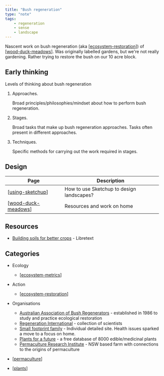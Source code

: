 ```yaml
---
title: "Bush regeneration"
type: "note"
tags: 
    - regeneration
    - sense 
    - landscape
---
```


Nascent work on bush regeneration (aka [[ecosystem-restoration]]) of [[wood-duck-meadows]]. Was originally labelled gardens, but we're not really gardening. Rather trying to restore the bush on our 10 acre block.

## Early thinking

Levels of thinking about bush regeneration

1. Approaches.

    Broad principles/philosophies/mindset about how to perform bush regeneration.

2. Stages.

    Broad tasks that make up bush regeneration approaches. Tasks often present in different approaches.

3. Techniques.

    Specific methods for carrying out the work required in stages.

## Design

| Page | Description |
| --- | --- |
| [[using-sketchup]] | How to use Sketchup to design landscapes? |
| [[wood-duck-meadows]] | Resources and work on home |  

## Resources

- [Building soils for better crops](https://geo.libretexts.org/Bookshelves/Soil_Science/Building_Soils_for_Better_Crops_-_Ecological_Management_for_Healthy_Soils_4e_(Magdoff_and_van_Es)) - Libretext

## Categories

- Ecology

    - [[ecosystem-metrics]]

- Action

    - [[ecosystem-restoration]]

- Organisations

    - [Australian Association of Bush Regenerators](https://www.aabr.org.au/) - established in 1986 to study and practice ecological restoration
    - [Regeneration International](https://regenerationinternational.org/) - collection of scientists 
    - [Small footprint family](https://www.smallfootprintfamily.com/) - Individual detailed site. Health issues sparked a move to a focus on home.
    - [Plants for a future](https://pfaf.org/user/default.aspx) - a free database of 8000 edible/medicinal plants
    - [Permaculture Research Institute](https://www.permaculturenews.org/) - NSW based farm with connections to the origins of permaculture

- [[permaculture]]

- [[plants]]


[//begin]: # "Autogenerated link references for markdown compatibility"
[ecosystem-restoration]: ecosystem-restoration "Ecosystem restoration (aka bush regneration)"
[wood-duck-meadows]: wood-duck-meadows "Wood duck meadows"
[using-sketchup]: using-sketchup "Using Sketchup"
[ecosystem-metrics]: ecosystem-metrics "Ecosystem metrics"
[permaculture]: permaculture "Permaculture"
[plants]: plants/plants "Plants"
[//end]: # "Autogenerated link references"